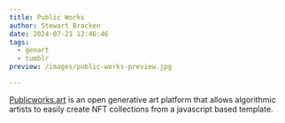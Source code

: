 ```yaml
---
title: Public Works
author: Stewart Bracken
date: 2024-07-21 12:46:46
tags:
  - genart
  - tumblr
preview: /images/public-works-preview.jpg

---
```


[Publicworks.art](https://publicworks.art) is an open generative art platform that allows algorithmic artists to easily create NFT collections from a javascript based template.